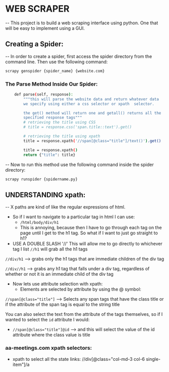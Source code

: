 # WEB SCRAPER

-- This project is to build a web scraping interface using python. One that will be easy to implement using a GUI.

## Creating a Spider:

-- In order to create a spider, first access the spider directory from the command line. Then use the following command:

```sh
scrapy genspider {spider_name} {website.com}
```

### The Parse Method Inside Our Spider:

```sh
    def parse(self, response):
        """this will parse the website data and return whatever data
        we specify using either a css selector or xpath  selector.

        the get() method will return one and getall() returns all the
        specified response tags"""
        # retrieving the title using CSS
        # title = response.css('span.title::text').get()

        # retrieving the title using xpath
        title = response.xpath('//span[@class="title"]/text()').get()

        title = response.xpath()
        return {"title": title}
```

-- Now to run this method use the following command inside the spider directory:

```sh
scrapy runspider {spidername.py}
```

## UNDERSTANDING xpath:

-- X paths are kind of like the regular expressions of html.

- So if I want to navigate to a particular tag in html I can use:
  - `/html/body/div/h1`
  - This is annoying, because then I have to go through each tag on the page until I get to the h1 tag. So what if I want to just go straight to h1?
- USE A DOUBLE SLASH '//' This will allow me to go directly to whichever tag I list
  `//h1` will grab all the h1 tags

`//div/h1` --> grabs only the h1 tags that are immediate children of the div tag

`//div//h1` --> grabs any h1 tag that falls under a div tag, regardless of whether or not it is an immediate child of the div tag

- Now lets use attribute selection with xpath:
  - Elements are selected by attribute by using the @ symbol:

`//span[@class="title"]` --> Selects any span tags that have the class title or if the attribute of the span tag is equal to the string title

You can also select the text from the attribute of the tags themselves, so if I wanted to select the `id` attribute I would:

- `//span[@class="title"]@id` --> and this will select the value of the id attribute where the class value is title

### aa-meetings.com xpath selectors:

- xpath to select all the state links: //div[@class="col-md-3 col-6 single-item"]/a
